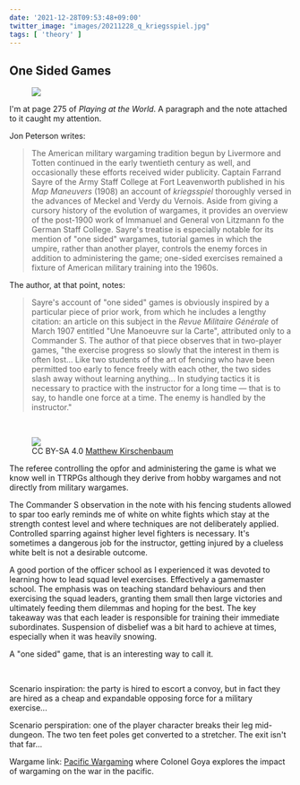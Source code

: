 ```yaml
---
date: '2021-12-28T09:53:48+09:00'
twitter_image: "images/20211228_q_kriegsspiel.jpg"
tags: [ 'theory' ]
---
```


## One Sided Games

<figure class="right large">
<a href="https://www.goodreads.com/book/show/15784870-playing-at-the-world"><img src="images/20211214_world.jpg" loading="lazy" /></a>
<figcaption>
</figcaption>
</figure>

I'm at page 275 of _Playing at the World_. A paragraph and the note attached to it caught my attention.

Jon Peterson writes:

> The American military wargaming tradition begun by Livermore and Totten continued in the early twentieth century as well, and occasionally these efforts received wider publicity. Captain Farrand Sayre of the Army Staff College at Fort Leavenworth published in his _Map Maneuvers_ (1908) an account of _kriegsspiel_ thoroughly versed in the advances of Meckel and Verdy du Vernois. Aside from giving a cursory history of the evolution of wargames, it provides an overview of the post-1900 work of Immanuel and General von Litzmann fo the German Staff College. Sayre's treatise is especially notable for its mention of "one sided" wargames, tutorial games in which the umpire, rather than another player, controls the enemy forces in addition to administering the game; one-sided exercises remained a fixture of American military training into the 1960s.

The author, at that point, notes:

> Sayre's account of "one sided" games is obviously inspired by a particular piece of prior work, from which he includes a lengthy citation: an article on this subject in the _Revue Militaire Générale_ of March 1907 entitled "Une Manoeuvre sur la Carte", attributed only to a Commander S. The author of that piece observes that in two-player games, "the exercise progress so slowly that the interest in them is often lost... Like two students of the art of fencing who have been permitted too early to fence freely with each other, the two sides slash away without learning anything... In studying tactics it is necessary to practice with the instructor for a long time — that is to say, to handle one force at a time. The enemy is handled by the instructor."

&nbsp;

<figure class="left larger">
<a href="https://en.wikipedia.org/wiki/Kriegsspiel#/media/File:Kriegsspiel_1824.jpg"><img src="images/20211228_kriegsspiel.jpg" loading="lazy" /></a>
<figcaption>
CC BY-SA 4.0 <a href="https://twitter.com/mkirschenbaum/status/815032700209860609">Matthew Kirschenbaum</a>
</figcaption>
</figure>

The referee controlling the opfor and administering the game is what we know well in TTRPGs although they derive from hobby wargames and not directly from military wargames.

The Commander S observation in the note with his fencing students allowed to spar too early reminds me of white on white fights which stay at the strength contest level and where techniques are not deliberately applied. Controlled sparring against higher level fighters is necessary. It's sometimes a dangerous job for the instructor, getting injured by a clueless white belt is not a desirable outcome.

A good portion of the officer school as I experienced it was devoted to learning how to lead squad level exercises. Effectively a gamemaster school. The emphasis was on teaching standard behaviours and then exercising the squad leaders, granting them small then large victories and ultimately feeding them dilemmas and hoping for the best. The key takeaway was that each leader is responsible for training their immediate subordinates. Suspension of disbelief was a bit hard to achieve at times, especially when it was heavily snowing.

A "one sided" game, that is an interesting way to call it.

&nbsp;

Scenario inspiration: the party is hired to escort a convoy, but in fact they are hired as a cheap and expandable opposing force for a military exercise...

Scenario perspiration: one of the player character breaks their leg mid-dungeon. The two ten feet poles get converted to a stretcher. The exit isn't that far...

Wargame link: [Pacific Wargaming](20210807.html?f=One_Sided&t=Pacific_Wargaming) where Colonel Goya explores the impact of wargaming on the war in the pacific.

